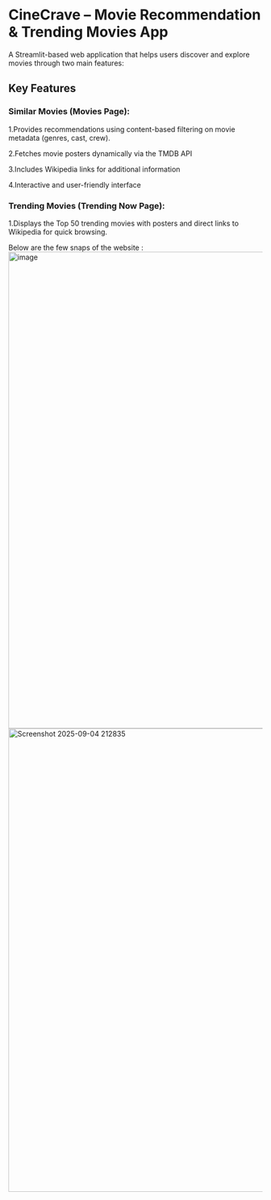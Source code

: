 # CineCrave – Movie Recommendation & Trending Movies App

A Streamlit-based web application that helps users discover and explore movies through two main features:

## Key Features

### Similar Movies (Movies Page):     

1.Provides recommendations using content-based filtering on movie metadata (genres, cast, crew).

2.Fetches movie posters dynamically via the TMDB API

3.Includes Wikipedia links for additional information

4.Interactive and user-friendly interface

### Trending Movies (Trending Now Page):   

1.Displays the Top 50 trending movies with posters and direct links to Wikipedia for quick browsing.

Below are the few snaps of the website :
<img width="1187" height="943" alt="image" src="https://github.com/user-attachments/assets/93c66cad-ed5c-49c7-91ba-a83549632447" />
<img width="978" height="917" alt="Screenshot 2025-09-04 212835" src="https://github.com/user-attachments/assets/9c9c5685-00c9-4aca-95b7-1accfec3263e" />

